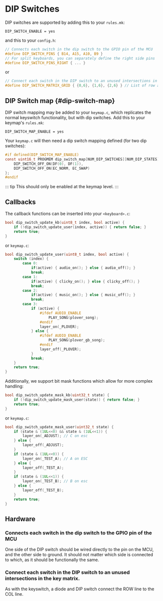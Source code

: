 # DIP Switches

DIP switches are supported by adding this to your `rules.mk`:

```make
DIP_SWITCH_ENABLE = yes
```

and this to your `config.h`:

```c
// Connects each switch in the dip switch to the GPIO pin of the MCU
#define DIP_SWITCH_PINS { B14, A15, A10, B9 }
// For split keyboards, you can separately define the right side pins
#define DIP_SWITCH_PINS_RIGHT { ... }
```

or

```c
// Connect each switch in the DIP switch to an unused intersections in the key matrix.
#define DIP_SWITCH_MATRIX_GRID { {0,6}, {1,6}, {2,6} } // List of row and col pairs
```

## DIP Switch map {#dip-switch-map}

DIP switch mapping may be added to your `keymap.c`, which replicates the normal keyswitch functionality, but with dip switches. Add this to your keymap's `rules.mk`:

```make
DIP_SWITCH_MAP_ENABLE = yes
```

Your `keymap.c` will then need a dip switch mapping defined (for two dip switches):

```c
#if defined(DIP_SWITCH_MAP_ENABLE)
const uint16_t PROGMEM dip_switch_map[NUM_DIP_SWITCHES][NUM_DIP_STATES] = {
    DIP_SWITCH_OFF_ON(DF(0), DF(1)),
    DIP_SWITCH_OFF_ON(EC_NORM, EC_SWAP)
};
#endif
```

::: tip
This should only be enabled at the keymap level.
:::

## Callbacks

The callback functions can be inserted into your `<keyboard>.c`:

```c
bool dip_switch_update_kb(uint8_t index, bool active) { 
    if (!dip_switch_update_user(index, active)) { return false; }
    return true;
}
```

or `keymap.c`:

```c
bool dip_switch_update_user(uint8_t index, bool active) { 
    switch (index) {
        case 0:
            if(active) { audio_on(); } else { audio_off(); }
            break;
        case 1:
            if(active) { clicky_on(); } else { clicky_off(); }
            break;
        case 2:
            if(active) { music_on(); } else { music_off(); }
            break;
        case 3:
            if (active) {
                #ifdef AUDIO_ENABLE
                    PLAY_SONG(plover_song);
                #endif
                layer_on(_PLOVER);
            } else {
                #ifdef AUDIO_ENABLE
                    PLAY_SONG(plover_gb_song);
                #endif
                layer_off(_PLOVER);
            }
            break;
    }
    return true;
}
```

Additionally, we support bit mask functions which allow for more complex handling:

```c
bool dip_switch_update_mask_kb(uint32_t state) { 
    if (!dip_switch_update_mask_user(state)) { return false; }
    return true;
}
```

or `keymap.c`:

```c
bool dip_switch_update_mask_user(uint32_t state) { 
    if (state & (1UL<<0) && state & (1UL<<1)) {
        layer_on(_ADJUST); // C on esc
    } else {
        layer_off(_ADJUST);
    }
    if (state & (1UL<<0)) {
        layer_on(_TEST_A); // A on ESC
    } else {
        layer_off(_TEST_A);
    }
    if (state & (1UL<<1)) {
        layer_on(_TEST_B); // B on esc
    } else {
        layer_off(_TEST_B);
    }
    return true;
}
```

## Hardware

### Connects each switch in the dip switch to the GPIO pin of the MCU

One side of the DIP switch should be wired directly to the pin on the MCU, and the other side to ground. It should not matter which side is connected to which, as it should be functionally the same. 

### Connect each switch in the DIP switch to an unused intersections in the key matrix.

As with the keyswitch, a diode and DIP switch connect the ROW line to the COL line.
